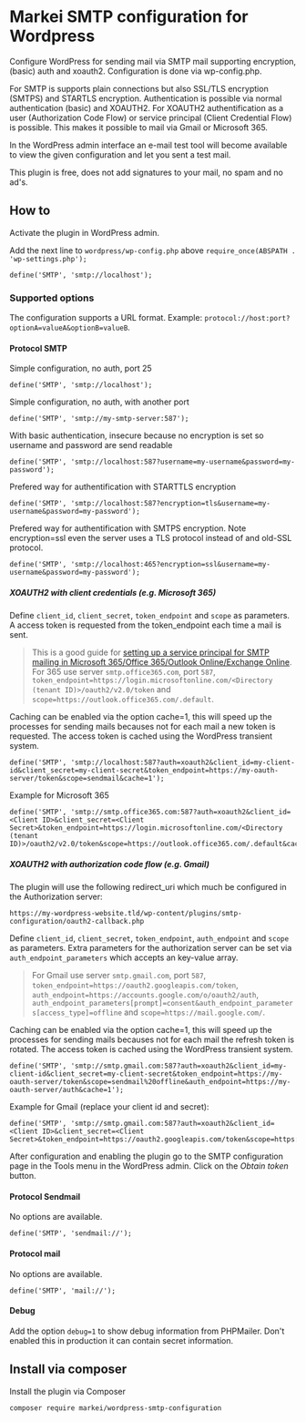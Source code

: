 # Markei SMTP configuration for Wordpress

Configure WordPress for sending mail via SMTP mail supporting encryption, (basic) auth and xoauth2. Configuration is done via wp-config.php.

For SMTP is supports plain connections but also SSL/TLS encryption (SMTPS) and STARTLS encryption.
Authentication is possible via normal authentication (basic) and XOAUTH2. For XOAUTH2 authentification as a user (Authorization Code Flow) or service principal (Client Credential Flow) is possible. This makes it possible to mail via Gmail or Microsoft 365.

In the WordPress admin interface an e-mail test tool will become available to view the given configuration and let you sent a test mail.

This plugin is free, does not add signatures to your mail, no spam and no ad's.

## How to

Activate the plugin in WordPress admin.

Add the next line to `wordpress/wp-config.php` above `require_once(ABSPATH . 'wp-settings.php');`

    define('SMTP', 'smtp://localhost');

### Supported options

The configuration supports a URL format. Example: `protocol://host:port?optionA=valueA&optionB=valueB`.

#### Protocol SMTP

Simple configuration, no auth, port 25

    define('SMTP', 'smtp://localhost');

Simple configuration, no auth, with another port

    define('SMTP', 'smtp://my-smtp-server:587');

With basic authentication, insecure because no encryption is set so username and password are send readable

    define('SMTP', 'smtp://localhost:587?username=my-username&password=my-password');

Prefered way for authentification with STARTTLS encryption

    define('SMTP', 'smtp://localhost:587?encryption=tls&username=my-username&password=my-password');

Prefered way for authentification with SMTPS encryption. Note encryption=ssl even the server uses a TLS protocol instead of and old-SSL protocol.

    define('SMTP', 'smtp://localhost:465?encryption=ssl&username=my-username&password=my-password');

##### XOAUTH2 with client credentials (e.g. Microsoft 365)

Define `client_id`, `client_secret`, `token_endpoint` and `scope` as parameters. A access token is requested from the token_endpoint each time a mail is sent.

> This is a good guide for [setting up a service principal for SMTP mailing in Microsoft 365/Office 365/Outlook Online/Exchange Online](https://www.maartendekeizer.nl/blog/detail/setup-smtp-xoauth2-with-microsoft-365).
For 365 use server `smtp.office365.com`, port `587`, `token_endpoint=https://login.microsoftonline.com/<Directory (tenant ID)>/oauth2/v2.0/token` and `scope=https://outlook.office365.com/.default`.

Caching can be enabled via the option cache=1, this will speed up the processes for sending mails becauses not for each mail a new token is requested. The access token is cached using the WordPress transient system.

    define('SMTP', 'smtp://localhost:587?auth=xoauth2&client_id=my-client-id&client_secret=my-client-secret&token_endpoint=https://my-oauth-server/token&scope=sendmail&cache=1');

Example for Microsoft 365

    define('SMTP', 'smtp://smtp.office365.com:587?auth=xoauth2&client_id=<Client ID>&client_secret=<Client Secret>&token_endpoint=https://login.microsoftonline.com/<Directory (tenant ID)>/oauth2/v2.0/token&scope=https://outlook.office365.com/.default&cache=1');

##### XOAUTH2 with authorization code flow (e.g. Gmail)

The plugin will use the following redirect_uri which much be configured in the Authorization server:

    https://my-wordpress-website.tld/wp-content/plugins/smtp-configuration/oauth2-callback.php

Define `client_id`, `client_secret`, `token_endpoint`, `auth_endpoint` and `scope` as parameters. Extra parameters for the authorization server can be set via `auth_endpoint_parameters` which accepts an key-value array.

> For Gmail use server `smtp.gmail.com`, port `587`, `token_endpoint=https://oauth2.googleapis.com/token`, `auth_endpoint=https://accounts.google.com/o/oauth2/auth`, `auth_endpoint_parameters[prompt]=consent&auth_endpoint_parameters[access_type]=offline` and `scope=https://mail.google.com/`.

Caching can be enabled via the option cache=1, this will speed up the processes for sending mails becauses not for each mail the refresh token is rotated. The access token is cached using the WordPress transient system.

    define('SMTP', 'smtp://smtp.gmail.com:587?auth=xoauth2&client_id=my-client-id&client_secret=my-client-secret&token_endpoint=https://my-oauth-server/token&scope=sendmail%20offline&auth_endpoint=https://my-oauth-server/auth&cache=1');

Example for Gmail (replace your client id and secret):

    define('SMTP', 'smtp://smtp.gmail.com:587?auth=xoauth2&client_id=<Client ID>&client_secret=<Client Secret>&token_endpoint=https://oauth2.googleapis.com/token&scope=https://mail.google.com/&auth_endpoint=https://accounts.google.com/o/oauth2/auth&cache=1&auth_endpoint_parameters[prompt]=consent&auth_endpoint_parameters[access_type]=offline');

After configuration and enabling the plugin go to the SMTP configuration page in the Tools menu in the WordPress admin. Click on the *Obtain token* button.

#### Protocol Sendmail

No options are available.

    define('SMTP', 'sendmail://');

#### Protocol mail

No options are available.

    define('SMTP', 'mail://');

#### Debug

Add the option `debug=1` to show debug information from PHPMailer. Don't enabled this in production it can contain secret information.

## Install via composer

Install the plugin via Composer

    composer require markei/wordpress-smtp-configuration

